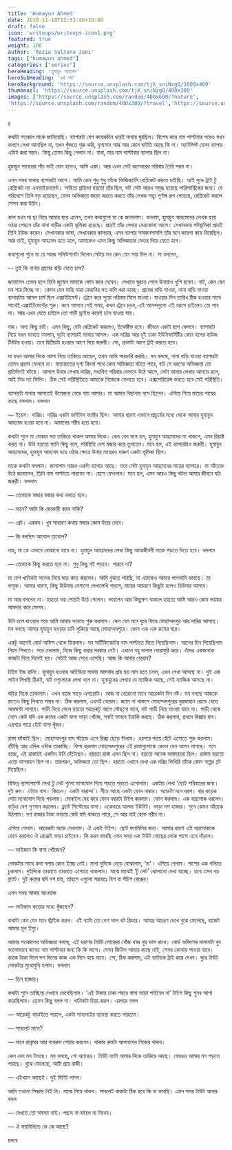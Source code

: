 ```yaml
---
title: 'Humayun Ahmed'
date: 2018-11-18T12:33:46+10:00
draft: false
icon: 'writeups/writeups-icon1.png'
featured: true
weight: 100
author: 'Razia Sultana Jeni'
tags: ["humayun ahmed"]
categories: ["series"]
heroHeading: 'হুমায়ুন আহমেদ'
heroSubHeading: '৪র্থ পর্ব'
heroBackground: 'https://source.unsplash.com/tjX_sniNzgQ/1600x400'
thumbnail: 'https://source.unsplash.com/tjX_sniNzgQ/400x300'
images: ['https://source.unsplash.com/random/400x600/?nature', 
'https://source.unsplash.com/random/400x300/?travel','https://source.unsplash.com/random/400x300/?architecture','https://source.unsplash.com/random/400x600/?buildings','https://source.unsplash.com/random/400x300/?city','https://source.unsplash.com/random/400x600/?business']
---
```

৪

কথাটা গতকাল মাকে জানিয়েছি। ব্যাপারটা বেশ কয়েকদিন ধরেই মাথায় ঘুরছিল। বিশেষ করে নাম পাল্টাবার পরেও যখন কলমে লেখা আসছিল না, তখন খুঁজতে শুরু করি, দৃশ্যমান আর আর কোন ঘাটতি আছে কি না। অ্যাটলিস্ট যেসব ব্যাপার এডিট করা সম্ভব। কিন্তু তেমন কিছু পেলাম না। বাবা, মার নাম পাল্টাবার ব্যাপার ছিল না। 

হুমায়ুন সাহেবরা পাঁচ ভাই বোন হলেও, আমি একা। আর এখন সেই কলেবরের পরিবার তৈরি সম্ভব না। 

এমন সময় মাথায় ব্যাপারটা আসে। আমি কেন শুধু শুধু তাঁকে ফিজিক্যালি রেপ্লিকেট করতে চাইছি। আই স্যুড ট্রাই টু রেপ্লিকেট দ্যা এনভাইরনমেন্ট। সাহিত্য প্রতিভা হয়তো তাঁর ছিল, বাট সেটা আরও সমৃদ্ধ হয়েছে পারিপার্শ্বিকের জন্য। যে পরিবেশে তিনি বড় হয়েছেন, যেসব অভিজ্ঞতা জড়ো করতে করতে তাঁর লেখক সত্ত্বা পূর্ণাঙ্গ রূপ পেয়েছে, রেপ্লিকেট করলে সেসব করা উচিৎ। 

কাল যখন মা ছা নিয়ে আমার ঘরে এলেন, তখন কথাগুলো মা কে জানালাম। বললাম, হুমায়ুন আহমেদের লেখক হয়ে ওঠার পেছনে তাঁর নানা বাড়ীর একটা ভূমিকা রয়েছে। প্রায়ই তাঁর লেখায় নেত্রকোনা আসে। সেখানকার পটভূমিকা প্রায়ই তিনি ইউজ করেন। সেখানকার ভাষা, সেখানকার কালচার, এসব ব্যাপার সাবকনসাসলি তাঁর মনে জায়গা করে নিয়েছিল। আর তাই, হুমায়ুন আহমেদ হতে হলে, আমাকেও এমন কিছু অভিজ্ঞতার ভেতর দিয়ে যেতে হবে।

কথাগুলো শুনে মা যে সহজ সলিউশানটা দিলেন সেটায় মন কেন যেন সায় দিল না। মা বললেন, 

-- তুই কি নানার গ্রামের বাড়ি যেতে চাস?

জানালেন তেমন হলে তিনি জুয়েল মামাকে ফোন করে দেবেন। সেখানে ঘুরতে গেলে উনারাও খুশি হবেন। বাট, কেন যেন মন সায় দিচ্ছে না। কেমন যেন মাছি মারা কেরানির মত কপি করা হচ্ছে। গ্রামের বাড়ি যাওয়া, নানা বাড়ি যাওয়া ব্যপারটায় আসল চার্ম ছিল এক্সাইটমেন্ট। ট্রেনে করে পুরো পরিবার মিলে যাওয়া। যাওয়ার দিন তারিখ ঠিক হওয়ার সাথে সাথেই এক্সাইটমেন্টের শুরু। কবে আসবে সেই সময়, কখন ট্রেনে চড়ব, এই আনন্দগুলো এই বয়সে চাইলেও তো পাব না। আর এখন যেতে চাইলে তো গাড়ী ড্রাইভ করেই চলে যাওয়া যায়।

নাহ। অন্য কিছু চাই। এমন কিছু, যেটা রেপ্লিকেট করলেও, ইফেক্টিভ হবে। জীবনে একটা ছাপ ফেলবে। ব্যাপারটা নিয়ে যখন ভাবতে বসলাম, দুটো ব্যাপারই মাথায় আসল। এক দারিদ্র আর দুই ঢাকা ইউনিভার্সিটির কোন হলের হাউজ টিউটর হওয়া। তবে দ্বিতীয়টা হওয়ার আগে বিয়ে জরুরী। সো, প্রথমটা আগে ট্রাই করতে হবে।

মা যখন আমার দিকে আশা নিয়ে তাকিয়ে আছেন, তখন আমি পায়চারি করছি। মন বলছে, নানা বাড়ি যাওয়া ব্যাপারটা তেমন প্রভাব ফেলবে না। যাতায়াতের দৃশ্য কিংবা পথে কোন অভিজ্ঞতা ঘটতে পারে, বাট সে ধরণের অভিজ্ঞতা তো প্রতিদিনই ঘটছে। আসলে উনার লেখায় দারিদ্র, মধ্যবিত্ত পরিবার যেভাবে উঠে আসে, সেটা আমার লেখায় আনতে হলে, আই নিড দ্যা ফিলিং। ঠিক সেই পরিস্থিতিতে আমাকে নিজেকে ফেলতে হবে। এক্সপেরিয়েন্স করতে হবে সেই পরিস্থিতি। 

ব্যাপারটা মাথায় আসতেই উত্তেজনা বেড়ে যায় আমার। মা আমার বিছানায় বসে ছিলেন। এগিয়ে গিয়ে মায়ের পায়ের কাছে বসলাম। বললাম 

— ইয়েস। দারিদ্র। দারিদ্র একটা ভাইটাল ফ্যাক্টর ছিল। আমার ধারণা এভাবে প্রাচুর্যের মধ্যে থেকে আমার 
হুমায়ুন আহমেদ হওয়া হবে না। আমাদের গরীব হতে হবে।

কথাটা শুনে মা বোকার মত তাকিয়ে থাকল আমার দিকে। কেন যেন মনে হল, হুমায়ুন আহমেদের মা থাকলে, এমন রিয়াক্ট করত না। উনি হয়তো ফানি কিছু বলে, পরিস্থিতি বেশ মজার করে তুলতেন। মনে হল, এই ব্যাপারটাও জরুরী। হুমায়ুন আহমেদের, হুমায়ুন আহমেদ হয়ে ওঠার ক্ষেত্রে উনার মায়েরও দারুণ একটা ভূমিকা ছিল। 

মাকে কথাটা বললাম। জানালাম আরও একটা ব্যাপার আছে। তবে সেটা হুমায়ুন আহমেদের মায়ের ব্যাপারে। মা আঁতকে উঠে জানালেন, তিনি নাম পাল্টাতে পারবেন না। হেসে ফেললাম। মনে হল, এমন আরও কিছু ঘটনা আমার জীবনে ঘটা জরুরী। বললাম

— তোমাকে মজার মজার কথা বলতে হবে।

— মানে? আমি কি জোকারী করব নাকি?

— গ্রেট। এরকম। খুব সাধারণ কথায় মজার কোন উত্তর দেবে। 

— কি বলছিস আবোল তাবোল?

নাহ, মা কে এভাবে বোঝানো যাবে না। হুমায়ুন আহমেদের লেখা কিছু আত্মজীবনী মাকে পড়তে দিতে হবে। বললাম

— তোমাকে কিছু করতে হবে না। শুধু কিছু বই পড়বে। পারবে না?

মা বেশ খানিকটা সন্দেহ নিয়ে ঘাড় কাত করলেন। আমি বুঝতে পারছি, মা এটাকেও আমার পাগলামি ভাবছে। তা ভাবুক। আমার ধারণা, কিছু হিউমার মেশানো লেখালেখি পড়লে, মায়ের আচরণে কিছুটা হলেও হিউমার আসবে। 

মা আর বসলেন না। হয়তো ভয় পেয়েই উঠে গেলেন। ভাবলেন আর কিছুক্ষণ থাকলে হয়তো আমি আরও কোন ভয়ঙ্কর আবদার করে ফেলব।  

উনি চলে যাওয়ার পরে আমি আবার ভাবতে শুরু করলাম। কেন যেন মনে ঘুরে ফিরে মোহাম্মদপুর আর দারিদ্র আসছে। মন বলছে আমার হুমায়ুন হওয়ার চাবি লুকিয়ে আছে মোহাম্মদপুরে। কোন এক এক রুমের ঘরে। 

একটু আগেই বোর্ড অফিস থেকে ফিরলাম। সব সার্টিফিকেটের নাম পাল্টাতে দিতে গিয়েছিলাম। আগের দিন গিয়েছিলাম নিয়ম শিখতে। পরে দেখলাম, নিজে কিছু করার দরকার নেই। এখানে বহু দালাল ঘোরাঘুরি করে। ওঁদের একজনকে কাজটা দিয়ে দিলেই হয়। সেটাই আজ সেরে এসেছি। আজ কি আবার বেরোব? 

টাইম ইজ রানিং। হুমায়ুন হওয়ার আইডিয়া মাথায় আসবার প্রায় ছয় মাস হতে চলল, এখন লেখা আসছে না। দুই এক লাইন লিখছি ঠিকই, বাট ওগুলোকে লেখা বলে না। হুমায়ুনের লেখায় যে ম্যাজিক আছে, সেই ম্যাজিক আসছে না।

ঘড়ির দিকে তাকালাম। এখন বাজে সাড়ে এগারোটা। আজ না বেরোনো মানে আরেকটা দিন নষ্ট। মন বলছে আজকে রাতেও কিছু লিখতে পারব না। ঠিক করলাম, এখনই বেরোব। জ্যাম না থাকলে মোহাম্মদপুরের নুরজাহান রোডে যেতে আধঘণ্টা লাগবে। গাড়ী নিয়ে গেলে হয়তো আরেকটু আগে পৌছনো যাবে, বাট গাড়ী নিয়ে যাওয়া যাবে না। গাড়ী থেকে নেমে কেউ যদি এক রুমের একটা বাসা ভাড়া খোঁজে, সবাই ভাববে ইয়ার্কি করছে। ঠিক করলাম, প্রথমে রিক্সায় যাব। এরপরে পায়ে হেঁটে বাসা খুঁজব।  

রাস্তা ফাঁকাই ছিল। মোহাম্মদপুর বাস স্ট্যান্ডে এসে রিক্সা ছেড়ে দিলাম। এরপরে পায়ে হেঁটে এগোতে শুরু করলাম। হাঁটছি আর এদিক ওদিক তাকাচ্ছি। ফিল্ম করলাম মোহাম্মদপুরের এই  রাস্তাগুলোকে কেমন যেন আপন লাগছে। মনে হচ্ছে, এই রাস্তায়ই একদিন উনি হেঁটেছেন। হয়তো রাস্তা এমন ছিল না। হয়তো অনেক ভাঙ্গাচোরা ছিল। রাস্তায় হয়তো এতো যানবাহন ছিল না। তারপরও, অভিজ্ঞতা তো ছিল। হয়তো এখানে দেখা এক দরিদ্র ভিখিরি তাঁকে কোন গল্পের প্লট দিয়েছিল।

বিভিন্ন ল্যাপপোস্টে লেখা টু লেট গুলো মনোযোগ দিয়ে পড়তে পড়তে এগোলাম। একটায় লেখা ‘ছোট পরিবারের জন্য। দুই রুম। এট্যাচ বাথ। কিচেন। একটা বারান্দা’। নীচে আছে একটা ফোন নাম্বার। অ্যাডটা মনে ধরল। বার কয়েক সেটা মনোযোগ দিয়ে পড়লাম।  মোবাইল বের করে ফোন নম্বরটা টাইপ করলাম। ফোন করলাম। এক ভদ্রলোক ধরলেন। বাড়ির বেশ গুণগান করলেন। ফ্ল্যাট সিস্টেমের বাসা। একেবারে আলদা ইউনিট। ভাড়া দশ হাজার। শুনে কেমন আঁতকে উঠলাম। দশ হাজার টাকা ভাড়ায় কেউ যদি থাকতে পারে, সে আর যাই হোক গরীব না।

এগিয়ে গেলাম। আরেকটা অ্যাড দেখলাম। ঐ একই টাইপ। ছোট ফ্যামিলির জন্য। আমার ধারণা এই ভদ্রলোককে ফোন করলেও ঐ রেঞ্জেই ভাড়া চাইবেন। কি করব ভাবছি এমন সময় এক টাউট গোছের লোক পাশে এসে দাঁড়াল।

— ভাইজান কি বাসা খোঁজেন?

লোকটার সাথে কথা বলার কোন ইচ্ছে নেই। মাথা দুদিকে নেড়ে বোঝালাম, ‘না'। এগিয়ে গেলাম। পাশের এক গলিতে ঢুকলাম। দুইদিকে তাকাতে তাকাতে এগোতে থাকলাম। মাঝে মাঝেই ‘টু লেট’ ঝোলানো দেখা যাচ্ছে। তবে এসব বড় ফ্ল্যাট। দুই রুমের যদি দশ চায়, তাহলে এগুলো সম্ভবতঃ বিশ বা পঁচিশ রেঞ্জের। 

এমন সময় আবার আওয়াজ

— ভাইজান কতোর মধ্যে খুঁজছেন?

কথাটা কেন যেন মনে স্ট্রাইক করল। এই ব্যাটা তো বেশ ভাল থট রিডার। আমার আচরণ দেখে বুঝে ফেলেছে, বাজেট আমার মূল ইস্যু। 

আমার গতকালের অভিজ্ঞতা বলছে, এই ধরণের টাউট লোকেরা খোঁজ খবর খুব ভাল রাখে। বোর্ড অফিসের দালালটা খুব ভালোভাবে জানত নাম পাল্টাবার জন্য কি কি লাগে। যেসব জিনিস আমার কাছে নাই, সেসব কোথায় পাওয়া যাবে। কাকে টাকা দিলে দশ দিনের কাজ এক দিনে হয়ে যাবে। সো, ঠিক করলাম, এই ব্যাটাকে ট্রাই করে দেখব।
ঘুরে টাউট লোকটার মুখোমুখি হলাম। বললাম

— তিন হাজার।

কথাটা শুনে তাচ্ছিল্য দেখাবে ভেবেছিলাম। ‘এই টাকায় ঢাকা শহরে বাসা ভাড়া পাইবেন না’ টাইপ কিছু শুনব আশা করেছিলাম। তেমন কিছু বলল না। খানিকটা চিন্তা করল। এরপরে বলল

— আরেকটু বাড়াইতে পারলে, একটা সাবলেটের ব্যাবস্থা করতে পারতাম।

— সাবলেট মানে?

— মানে রান্নাঘর আর বাথরুম শেয়ার করবেন। থাকার রুমটা আপনাদের নিজের থাকব। 

কেন যেন মন টানছে। মন বলছে, গো অ্যাহেড। টাউট ব্যাটা আমার দিকে তাকিয়ে আছে। বোধহয় আমার মন পড়তে পারছে। বুঝে ফেলেছে, আমি প্রায় রাজী।

— এইখানে কাছেই। দুই মিনিট লাগব।

আমি তখনো সিদ্ধান্ত নিই নি। মাকে নিয়ে থাকব। সাবলেট থাকাটা ঠিক হবে কি না ভাবছি। এমন সময় টাউট আবার বলল

— দেখতে তো সমস্যা নাই। পছন্দ না হইলে না নিবেন।

— ঐ ফ্যামিলিতে কে কে আছে? 


চলবে